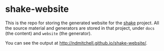 # shake-website

This is the repo for storing the generated website for the [shake](https://github.com/ndmitchell/shake) project. All the source material and generators are stored in that project, under `docs` (the content) and `website` (the generator).

You can see the output at http://ndmitchell.github.io/shake-website/.

